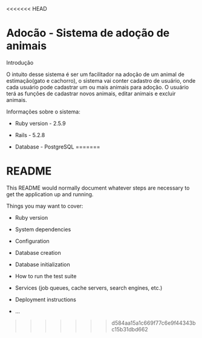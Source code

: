 <<<<<<< HEAD
# Adocão - Sistema de adoção de animais

Introdução 

  O intuito desse sistema é ser um facilitador na adoção de um animal de estimação(gato e cachorro), o sistema
vai conter cadastro de usuário, onde cada usuário pode cadastrar um ou mais animais para adoção.
  O usuário terá as funções de cadastrar novos animais, editar animais e excluir animais.


Informações sobre o sistema:

* Ruby version - 2.5.9

* Rails - 5.2.8

* Database - PostgreSQL
=======
# README

This README would normally document whatever steps are necessary to get the
application up and running.

Things you may want to cover:

* Ruby version

* System dependencies

* Configuration

* Database creation

* Database initialization

* How to run the test suite

* Services (job queues, cache servers, search engines, etc.)

* Deployment instructions

* ...
>>>>>>> d584aa15a1c669f77c6e9f44343bc15b31dbd662
